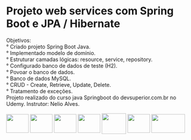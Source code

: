# Projeto web services com Spring Boot e JPA / Hibernate
<div>
Objetivos:<br>
° Criado projeto Spring Boot Java.<br>
° Implementado modelo de domínio.<br>
° Estruturar camadas lógicas: resource, service, repository.<br>
° Configurado banco de dados de teste (H2).<br>
° Povoar o banco de dados.<br>
° Banco de dados MySQL.<br>
° CRUD - Create, Retrieve, Update, Delete.<br>
° Tratamento de exceções.<br>
Projeto realizado do curso java Springboot do devsuperior.com.br no Udemy. Instrutor: Nelio Alves.
</div>
<div style="display: inline_block"><br>
<img align="center" height="50" width="60" src="https://cdn.jsdelivr.net/gh/devicons/devicon/icons/java/java-original-wordmark.svg" />  
<img align="center" height="50" width="60" src="https://cdn.jsdelivr.net/gh/devicons/devicon/icons/spring/spring-original-wordmark.svg" />
<img align="center" height="50" width="60" src="https://cdn.jsdelivr.net/gh/devicons/devicon/icons/tomcat/tomcat-original-wordmark.svg" />
<img align="center" height="50" width="60" src="https://cdn.jsdelivr.net/gh/devicons/devicon/icons/heroku/heroku-plain-wordmark.svg" />
<img align="center" height="55" width="65" src="https://cdn.jsdelivr.net/gh/devicons/devicon/icons/mysql/mysql-original-wordmark.svg" />
<img align="center" height="50" width="60" src="https://voyager.postman.com/logo/postman-logo-icon-orange.svg" />
<img align="center" height="50" width="90" src="https://maven.apache.org/images/maven-logo-black-on-white.png" />                    
</div>
